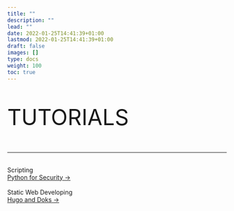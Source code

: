 ```yaml
---
title: ""
description: ""
lead: ""
date: 2022-01-25T14:41:39+01:00
lastmod: 2022-01-25T14:41:39+01:00
draft: false
images: []
type: docs
weight: 100
toc: true
---
```


<p style="font-size: 50px"> TUTORIALS</p>

----------------
<div class="row justify-content-left">
	<div class="col-md-12 col-lg-10 col-xl-8">
		<article>
			<div class="card-list">
			<br>Scripting
			<br>
            <div class="card my-3">
					<div class="card-body">
						<a class="stretched-link" href="/docs/tutorials/pythonsecurity/introduction/">Python for Security &rarr;</a>
					</div>
				</div>
				<br>Static Web Developing
				<div class="card my-3">
					<div class="card-body">	<a class="stretched-link" href="/docs/tutorials/how/doks/intro/">Hugo and Doks &rarr;</a>
					</div>
                    </div>
                </div>
		</article>
	</div>
</div>